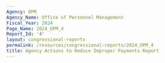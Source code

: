 ```yaml
---
Agency: OPM
Agency_Name: Office of Personnel Management
Fiscal_Year: 2024
Page_Name: 2024_OPM_4
Report_Id: '4'
layout: congressional-reports
permalink: /resources/congressional-reports/2024_OPM_4
title: Agency Actions to Reduce Improper Payments Report
---
```

